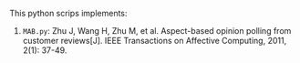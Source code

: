 This python scrips implements:
1. `MAB.py`: Zhu J, Wang H, Zhu M, et al. Aspect-based opinion polling from customer reviews[J]. IEEE Transactions on Affective Computing, 2011, 2(1): 37-49.

